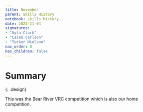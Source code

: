 ```yaml
---
title: November
parent: Skills History
notebook: skills_history
date: 2023-11-04
signatures:
- "Ayla Clark"
- "Caleb Carlson"
- "Tucker Nielson"
nav_order: 8
has_children: false
---
```


# Summary
{: .design}

This was the Bear River VRC competition which is also our home competition. 



<canvas id="SkillsHistory" to_date="2023-11-04"></canvas>
